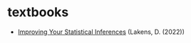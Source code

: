# textbooks

- [Improving Your Statistical Inferences](https://lakens.github.io/statistical_inferences/index.html) (Lakens, D. (2022))
